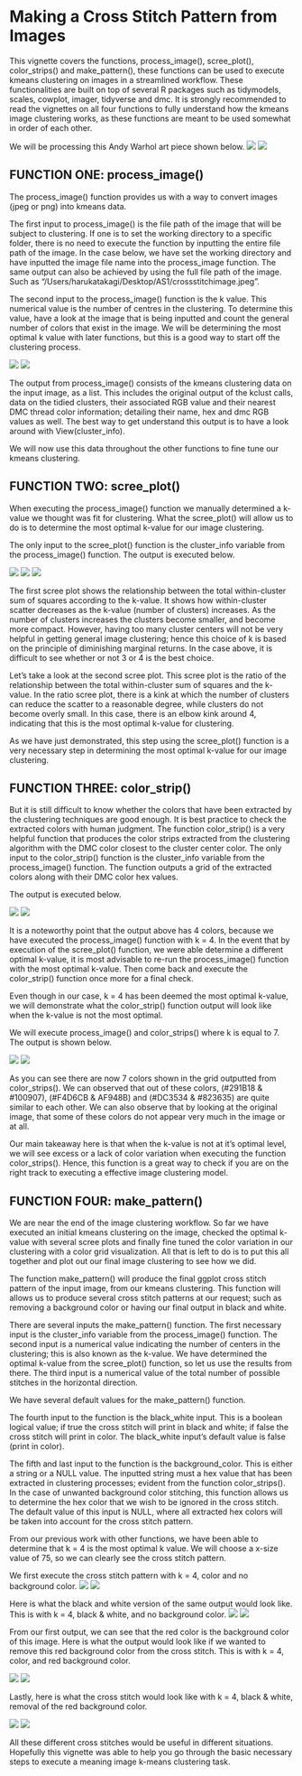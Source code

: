 # Making a Cross Stitch Pattern from Images

This vignette covers the functions, process_image(), scree_plot(), color_strips() and make_pattern(), these functions can be used to execute kmeans clustering on images in a streamlined workflow. These functionalities are built on top of several R packages such as tidymodels, scales, cowplot, imager, tidyverse and dmc. It is strongly recommended to read the vignettes on all four functions to fully understand how the kmeans image clustering works, as these functions are meant to be used somewhat in order of each other.

We will be processing this Andy Warhol art piece shown below.
<img src="images/img_1.png">
<img src="images/img_2.png">

## FUNCTION ONE: process_image()

The process_image() function provides us with a way to convert images (jpeg or png) into kmeans data.

The first input to process_image() is the file path of the image that will be subject to clustering. If one is to set the working directory to a specific folder, there is no need to execute the function by inputting the entire file path of the image.
In the case below, we have set the working directory and have inputted the image file name into the process_image function. The same output can also be achieved by using the full file path of the image. Such as “/Users/harukatakagi/Desktop/AS1/crossstitchimage.jpeg”.

The second input to the process_image() function is the k value. This numerical value is the number of centres in the clustering. To determine this value, have a look at the image that is being inputted and count the general number of colors that exist in the image. We will be determining the most optimal k value with later functions, but this is a good way to start off the clustering process.

<img src="images/img_3.png">
<img src="images/img_4.png">

The output from process_image() consists of the kmeans clustering data on the input image, as a list. This includes the original output of the kclust calls, data on the tidied clusters, their associated RGB value and their nearest DMC thread color information; detailing their name, hex and dmc RGB values as well. The best way to get understand this output is to have a look around with View(cluster_info).

We will now use this data throughout the other functions to fine tune our kmeans clustering.

## FUNCTION TWO: scree_plot()
When executing the process_image() function we manually determined a k-value we thought was fit for clustering. What the scree_plot() will allow us to do is to determine the most optimal k-value for our image clustering.

The only input to the scree_plot() function is the cluster_info variable from the process_image() function. The output is executed below.

<img src="images/img_5.png">
<img src="images/img_6.png">
<img src="images/img_7.png">

The first scree plot shows the relationship between the total within-cluster sum of squares according to the k-value. It shows how within-cluster scatter decreases as the k-value (number of clusters) increases. As the number of clusters increases the clusters become smaller, and become more compact. However, having too many cluster centers will not be very helpful in getting general image clustering; hence this choice of k is based on the principle of diminishing marginal returns. In the case above, it is difficult to see whether or not 3 or 4 is the best choice.

Let’s take a look at the second scree plot. This scree plot is the ratio of the relationship between the total within-cluster sum of squares and the k-value. In the ratio scree plot, there is a kink at which the number of clusters can reduce the scatter to a reasonable degree, while clusters do not become overly small. In this case, there is an elbow kink around 4, indicating that this is the most optimal k-value for clustering.

As we have just demonstrated, this step using the scree_plot() function is a very necessary step in determining the most optimal k-value for our image clustering.

## FUNCTION THREE: color_strip()
But it is still difficult to know whether the colors that have been extracted by the clustering techniques are good enough. It is best practice to check the extracted colors with human judgment. The function color_strip() is a very helpful function that produces the color strips extracted from the clustering algorithm with the DMC color closest to the cluster center color. The only input to the color_strip() function is the cluster_info variable from the process_image() function. The function outputs a grid of the extracted colors along with their DMC color hex values.

The output is executed below.

<img src="images/img_8.png">
<img src="images/img_9.png">

It is a noteworthy point that the output above has 4 colors, because we have executed the process_image() function with k = 4. In the event that by execution of the scree_plot() function, we were able determine a different optimal k-value, it is most advisable to re-run the process_image() function with the most optimal k-value. Then come back and execute the color_strip() function once more for a final check.

Even though in our case, k = 4 has been deemed the most optimal k-value, we will demonstrate what the color_strip() function output will look like when the k-value is not the most optimal.

We will execute process_image() and color_strips() where k is equal to 7. The output is shown below.

<img src="images/img_10.png">
<img src="images/img_11.png">

As you can see there are now 7 colors shown in the grid outputted from color_strips(). We can observed that out of these colors, (#291B18 & #100907), (#F4D6CB & AF948B) and (#DC3534 & #823635) are quite similar to each other. We can also observe that by looking at the original image, that some of these colors do not appear very much in the image or at all.

Our main takeaway here is that when the k-value is not at it’s optimal level, we will see excess or a lack of color variation when executing the function color_strips(). Hence, this function is a great way to check if you are on the right track to executing a effective image clustering model.

## FUNCTION FOUR: make_pattern()
We are near the end of the image clustering workflow. So far we have executed an initial kmeans clustering on the image, checked the optimal k-value with several scree plots and finally fine tuned the color variation in our clustering with a color grid visualization. All that is left to do is to put this all together and plot out our final image clustering to see how we did.

The function make_pattern() will produce the final ggplot cross stitch pattern of the input image, from our kmeans clustering. This function will allows us to produce several cross stitch patterns at our request; such as removing a background color or having our final output in black and white.

There are several inputs the make_pattern() function. The first necessary input is the cluster_info variable from the process_image() function. The second input is a numerical value indicating the number of centers in the clustering; this is also known as the k-value. We have determined the optimal k-value from the scree_plot() function, so let us use the results from there. The third input is a numerical value of the total number of possible stitches in the horizontal direction.

We have several default values for the make_pattern() function.

The fourth input to the function is the black_white input. This is a boolean logical value; if true the cross stitch will print in black and white; if false the cross stitch will print in color. The black_white input’s default value is false (print in color).

The fifth and last input to the function is the background_color. This is either a string or a NULL value. The inputted string must a hex value that has been extracted in clustering processes; evident from the function color_strips(). In the case of unwanted background color stitching, this function allows us to determine the hex color that we wish to be ignored in the cross stitch. The default value of this input is NULL, where all extracted hex colors will be taken into account for the cross stitch pattern.

From our previous work with other functions, we have been able to determine that k = 4 is the most optimal k value. We will choose a x-size value of 75, so we can clearly see the cross stitch pattern.

We first execute the cross stitch pattern with k = 4, color and no background color.
<img src="images/img_12.png">
<img src="images/img_13.png">

Here is what the black and white version of the same output would look like. This is with k = 4, black & white, and no background color.
<img src="images/img_14.png">
<img src="images/img_15.png">

From our first output, we can see that the red color is the background color of this image. Here is what the output would look like if we wanted to remove this red background color from the cross stitch. This is with k = 4, color, and red background color.

<img src="images/img_16.png">
<img src="images/img_17.png">

Lastly, here is what the cross stitch would look like with k = 4, black & white, removal of the red background color.

<img src="images/img_18.png">
<img src="images/img_19.png">

All these different cross stitches would be useful in different situations. Hopefully this vignette was able to help you go through the basic necessary steps to execute a meaning image k-means clustering task.



